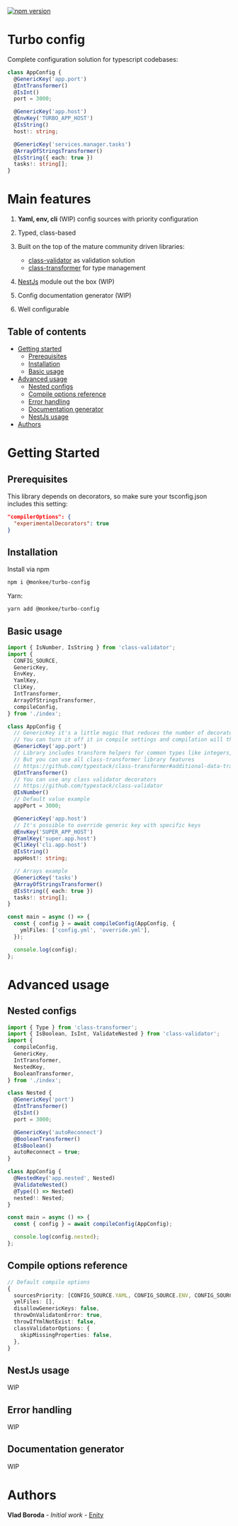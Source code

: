 [![npm version](https://badge.fury.io/js/@monkee%2Fturbo-config.svg)](https://badge.fury.io/js/@monkee%2Fturbo-config)

# Turbo config

Complete configuration solution for typescript codebases:

```typescript
class AppConfig {
  @GenericKey('app.port')
  @IntTransformer()
  @IsInt()
  port = 3000;

  @GenericKey('app.host')
  @EnvKey('TURBO_APP_HOST')
  @IsString()
  host!: string;

  @GenericKey('services.manager.tasks')
  @ArrayOfStringsTransformer()
  @IsString({ each: true })
  tasks!: string[];
}
```

# Main features

1. **Yaml, env, cli** (WIP) config sources with priority configuration
1. Typed, class-based
1. Built on the top of the mature community driven libraries:
    * [class-validator](https://github.com/typestack/class-validator) as validation solution
    * [class-transformer](https://github.com/typestack/class-transformer) for type management

1. [NestJs](https://nestjs.com/) module out the box (WIP)
1. Config documentation generator (WIP)
1. Well configurable

## Table of contents

- [Getting started](#getting-started)
  - [Prerequisites](#prerequisites)
  - [Installation](#installation)
  - [Basic usage](#basic-usage)
- [Advanced usage](#advanced-usage)
  - [Nested configs](#nested-configs)
  - [Compile options reference](#compile-options-reference)
  - [Error handling](#error-handling)
  - [Documentation generator](#documentation-generator)
  - [NestJs usage](#nestjs-usage)
- [Authors](#authors)

# Getting Started

## Prerequisites

This library depends on decorators, so make sure your tsconfig.json includes this setting:

```json
"compilerOptions": {
  "experimentalDecorators": true
}
```

## Installation

Install via npm

```sh
npm i @monkee/turbo-config
```

Yarn:

```sh
yarn add @monkee/turbo-config
```

## Basic usage

```typescript
import { IsNumber, IsString } from 'class-validator';
import {
  CONFIG_SOURCE,
  GenericKey,
  EnvKey,
  YamlKey,
  CliKey,
  IntTransformer,
  ArrayOfStringsTransformer,
  compileConfig,
} from './index';

class AppConfig {
  // GenericKey it's a little magic that reduces the number of decorators.
  // You can turn it off it in compile settings and compilation will throw an error
  @GenericKey('app.port')
  // Library includes transform helpers for common types like integers, floats, arrays.
  // But you can use all class-transformer library features
  // https://github.com/typestack/class-transformer#additional-data-transformation
  @IntTransformer()
  // You can use any class validator decorators
  // https://github.com/typestack/class-validator
  @IsNumber()
  // Default value example
  appPort = 3000;

  @GenericKey('app.host')
  // It's possible to override generic key with specific keys
  @EnvKey('SUPER_APP_HOST')
  @YamlKey('super.app.host')
  @CliKey('cli.app.host')
  @IsString()
  appHost!: string;

  // Arrays example
  @GenericKey('tasks')
  @ArrayOfStringsTransformer()
  @IsString({ each: true })
  tasks!: string[];
}

const main = async () => {
  const { config } = await compileConfig(AppConfig, {
    ymlFiles: ['config.yml', 'override.yml'],
  });

  console.log(config);
};
```

# Advanced usage

## Nested configs

```typescript
import { Type } from 'class-transformer';
import { IsBoolean, IsInt, ValidateNested } from 'class-validator';
import {
  compileConfig,
  GenericKey,
  IntTransformer,
  NestedKey,
  BooleanTransformer,
} from './index';

class Nested {
  @GenericKey('port')
  @IntTransformer()
  @IsInt()
  port = 3000;

  @GenericKey('autoReconnect')
  @BooleanTransformer()
  @IsBoolean()
  autoReconnect = true;
}

class AppConfig {
  @NestedKey('app.nested', Nested)
  @ValidateNested()
  @Type(() => Nested)
  nested!: Nested;
}

const main = async () => {
  const { config } = await compileConfig(AppConfig);

  console.log(config.nested);
};
```

## Compile options reference

```typescript
// Default compile options
{
  sourcesPriority: [CONFIG_SOURCE.YAML, CONFIG_SOURCE.ENV, CONFIG_SOURCE.CLI],
  ymlFiles: [],
  disallowGenericKeys: false,
  throwOnValidatonError: true,
  throwIfYmlNotExist: false,
  classValidatorOptions: {
    skipMissingProperties: false,
  },
}
```

## NestJs usage

WIP

## Error handling

WIP

## Documentation generator

WIP

# Authors

**Vlad Boroda** - *Initial work* - [Enity](https://github.com/Enity)
